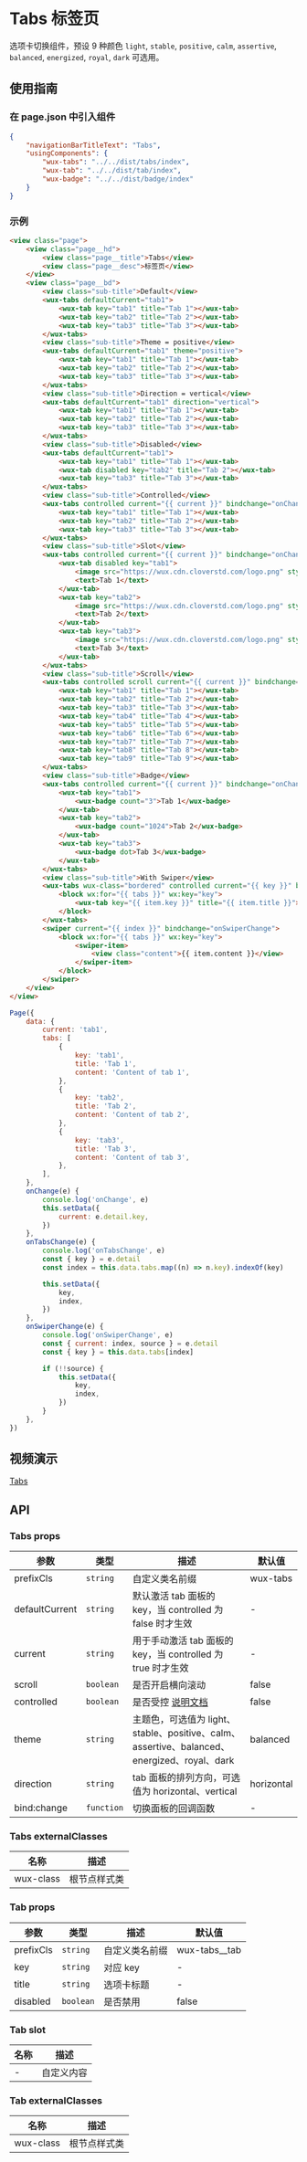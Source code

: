 # Tabs 标签页

选项卡切换组件，预设 9 种颜色 `light`, `stable`, `positive`, `calm`, `assertive`, `balanced`, `energized`, `royal`, `dark` 可选用。

## 使用指南

### 在 page.json 中引入组件

```json
{
    "navigationBarTitleText": "Tabs",
    "usingComponents": {
        "wux-tabs": "../../dist/tabs/index",
        "wux-tab": "../../dist/tab/index",
        "wux-badge": "../../dist/badge/index"
    }
}
```

### 示例

```html
<view class="page">
    <view class="page__hd">
        <view class="page__title">Tabs</view>
        <view class="page__desc">标签页</view>
    </view>
    <view class="page__bd">
        <view class="sub-title">Default</view>
        <wux-tabs defaultCurrent="tab1">
            <wux-tab key="tab1" title="Tab 1"></wux-tab>
            <wux-tab key="tab2" title="Tab 2"></wux-tab>
            <wux-tab key="tab3" title="Tab 3"></wux-tab>
        </wux-tabs>
        <view class="sub-title">Theme = positive</view>
        <wux-tabs defaultCurrent="tab1" theme="positive">
            <wux-tab key="tab1" title="Tab 1"></wux-tab>
            <wux-tab key="tab2" title="Tab 2"></wux-tab>
            <wux-tab key="tab3" title="Tab 3"></wux-tab>
        </wux-tabs>
        <view class="sub-title">Direction = vertical</view>
        <wux-tabs defaultCurrent="tab1" direction="vertical">
            <wux-tab key="tab1" title="Tab 1"></wux-tab>
            <wux-tab key="tab2" title="Tab 2"></wux-tab>
            <wux-tab key="tab3" title="Tab 3"></wux-tab>
        </wux-tabs>
        <view class="sub-title">Disabled</view>
        <wux-tabs defaultCurrent="tab1">
            <wux-tab key="tab1" title="Tab 1"></wux-tab>
            <wux-tab disabled key="tab2" title="Tab 2"></wux-tab>
            <wux-tab key="tab3" title="Tab 3"></wux-tab>
        </wux-tabs>
        <view class="sub-title">Controlled</view>
        <wux-tabs controlled current="{{ current }}" bindchange="onChange">
            <wux-tab key="tab1" title="Tab 1"></wux-tab>
            <wux-tab key="tab2" title="Tab 2"></wux-tab>
            <wux-tab key="tab3" title="Tab 3"></wux-tab>
        </wux-tabs>
        <view class="sub-title">Slot</view>
        <wux-tabs controlled current="{{ current }}" bindchange="onChange">
            <wux-tab disabled key="tab1">
                <image src="https://wux.cdn.cloverstd.com/logo.png" style="width: 20px; height: 20px; margin-right: 5px;" />
                <text>Tab 1</text>
            </wux-tab>
            <wux-tab key="tab2">
                <image src="https://wux.cdn.cloverstd.com/logo.png" style="width: 20px; height: 20px; margin-right: 5px;" />
                <text>Tab 2</text>
            </wux-tab>
            <wux-tab key="tab3">
                <image src="https://wux.cdn.cloverstd.com/logo.png" style="width: 20px; height: 20px; margin-right: 5px;" />
                <text>Tab 3</text>
            </wux-tab>
        </wux-tabs>
        <view class="sub-title">Scroll</view>
        <wux-tabs controlled scroll current="{{ current }}" bindchange="onChange">
            <wux-tab key="tab1" title="Tab 1"></wux-tab>
            <wux-tab key="tab2" title="Tab 2"></wux-tab>
            <wux-tab key="tab3" title="Tab 3"></wux-tab>
            <wux-tab key="tab4" title="Tab 4"></wux-tab>
            <wux-tab key="tab5" title="Tab 5"></wux-tab>
            <wux-tab key="tab6" title="Tab 6"></wux-tab>
            <wux-tab key="tab7" title="Tab 7"></wux-tab>
            <wux-tab key="tab8" title="Tab 8"></wux-tab>
            <wux-tab key="tab9" title="Tab 9"></wux-tab>
        </wux-tabs>
        <view class="sub-title">Badge</view>
        <wux-tabs controlled current="{{ current }}" bindchange="onChange">
            <wux-tab key="tab1">
                <wux-badge count="3">Tab 1</wux-badge>
            </wux-tab>
            <wux-tab key="tab2">
                <wux-badge count="1024">Tab 2</wux-badge>
            </wux-tab>
            <wux-tab key="tab3">
                <wux-badge dot>Tab 3</wux-badge>
            </wux-tab>
        </wux-tabs>
        <view class="sub-title">With Swiper</view>
        <wux-tabs wux-class="bordered" controlled current="{{ key }}" bindchange="onTabsChange">
            <block wx:for="{{ tabs }}" wx:key="key">
                <wux-tab key="{{ item.key }}" title="{{ item.title }}"></wux-tab>
            </block>
        </wux-tabs>
        <swiper current="{{ index }}" bindchange="onSwiperChange">
            <block wx:for="{{ tabs }}" wx:key="key">
                <swiper-item>
                    <view class="content">{{ item.content }}</view>
                </swiper-item>
            </block>
        </swiper>
    </view>
</view>
```

```js
Page({
    data: {
        current: 'tab1',
        tabs: [
            {
                key: 'tab1',
                title: 'Tab 1',
                content: 'Content of tab 1',
            },
            {
                key: 'tab2',
                title: 'Tab 2',
                content: 'Content of tab 2',
            },
            {
                key: 'tab3',
                title: 'Tab 3',
                content: 'Content of tab 3',
            },
        ],
    },
    onChange(e) {
        console.log('onChange', e)
        this.setData({
            current: e.detail.key,
        })
    },
    onTabsChange(e) {
        console.log('onTabsChange', e)
        const { key } = e.detail
        const index = this.data.tabs.map((n) => n.key).indexOf(key)

        this.setData({
            key,
            index,
        })
    },
    onSwiperChange(e) {
        console.log('onSwiperChange', e)
        const { current: index, source } = e.detail
        const { key } = this.data.tabs[index]

        if (!!source) {
            this.setData({
                key,
                index,
            })
        }
    },
})
```

## 视频演示

[Tabs](./_media/tabs.mp4 ':include :type=iframe width=375px height=667px')

## API

### Tabs props

| 参数 | 类型 | 描述 | 默认值 |
| --- | --- | --- | --- |
| prefixCls | <code>string</code> | 自定义类名前缀 | wux-tabs |
| defaultCurrent | <code>string</code> | 默认激活 tab 面板的 key，当 controlled 为 false 时才生效 | - |
| current | <code>string</code> | 用于手动激活 tab 面板的 key，当 controlled 为 true 时才生效 | - |
| scroll | <code>boolean</code> | 是否开启横向滚动 | false |
| controlled | <code>boolean</code> | 是否受控 [说明文档](controlled.md) | false |
| theme | <code>string</code> | 主题色，可选值为 light、stable、positive、calm、assertive、balanced、energized、royal、dark | balanced |
| direction | <code>string</code> | tab 面板的排列方向，可选值为 horizontal、vertical | horizontal |
| bind:change | <code>function</code> | 切换面板的回调函数 | - |

### Tabs externalClasses

| 名称 | 描述 |
| --- | --- |
| wux-class | 根节点样式类 |

### Tab props

| 参数 | 类型 | 描述 | 默认值 |
| --- | --- | --- | --- |
| prefixCls | <code>string</code> | 自定义类名前缀 | wux-tabs__tab |
| key | <code>string</code> | 对应 key | - |
| title | <code>string</code> | 选项卡标题 | - |
| disabled | <code>boolean</code> | 是否禁用 | false |

### Tab slot

| 名称 | 描述 |
| --- | --- |
| - | 自定义内容 |

### Tab externalClasses

| 名称 | 描述 |
| --- | --- |
| wux-class | 根节点样式类 |